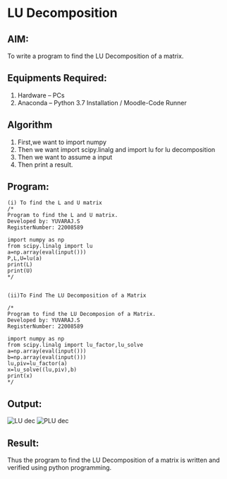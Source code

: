 # LU Decomposition 

## AIM:
To write a program to find the LU Decomposition of a matrix.

## Equipments Required:
1. Hardware – PCs
2. Anaconda – Python 3.7 Installation / Moodle-Code Runner

## Algorithm
1. First,we want to import numpy
2. Then we want import scipy.linalg and import lu for lu decomposition
3. Then we want to assume a input
4. Then print a result.

## Program:
```
(i) To find the L and U matrix
/*
Program to find the L and U matrix.
Developed by: YUVARAJ.S
RegisterNumber: 22008589

import numpy as np
from scipy.linalg import lu
a=np.array(eval(input()))
P,L,U=lu(a)
print(L)
print(U)
*/


(ii)To Find The LU Decomposition of a Matrix

/*
Program to find the LU Decomposion of a Matrix.
Developed by: YUVARAJ.S
RegisterNumber: 22008589

import numpy as np
from scipy.linalg import lu_factor,lu_solve
a=np.array(eval(input()))
b=np.array(eval(input()))
lu,piv=lu_factor(a)
x=lu_solve((lu,piv),b)
print(x)
*/
```

## Output:
![LU dec](https://user-images.githubusercontent.com/118679883/211832193-719686a6-2216-47da-9e16-f16f408b4aa5.png)
![PLU dec](https://user-images.githubusercontent.com/118679883/211832414-a8c555cb-f2f5-41da-be19-848a7caacbc0.png)




## Result:
Thus the program to find the LU Decomposition of a matrix is written and verified using python programming.
